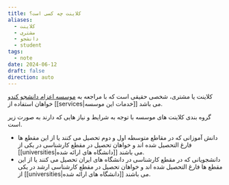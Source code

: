 ```yaml
---
title: کلاینت چه کسی است؟
aliases:
  - کلاینت
  - مشتری
  - دانشجو
  - student
tags:
  - note
date: 2024-06-12
draft: false
direction: auto
---
```


کلاینت یا مشتری، شخصی حقیقی است که با مراجعه به [موسسه اعزام دانشجو کندو](/) خواهان استفاده از [[services|خدمات این موسسه]] می باشد. 

گروه بندی کلاینت های موسسه با توجه به شرایط و نیاز هایی که دارند به صورت زیر است. 

- دانش آموزانی که در مقاطع متوسطه اول و دوم تحصیل می کنند یا از این مقطع ها فارغ التحصیل شده اند و خواهان تحصیل در مقطع کارشناسی در یکی از [[universities|دانشگاه های ارائه شده]] می باشند. 
- دانشجویانی که در مقطع کارشناسی در دانشگاه های ایران تحصیل می کنند یا از این مقطع ها فارغ التحصیل شده اند و خواهان تحصیل در مقطع کارشناسی ارشد در یکی از [[universities|دانشگاه های ارائه شده]] می باشند. 